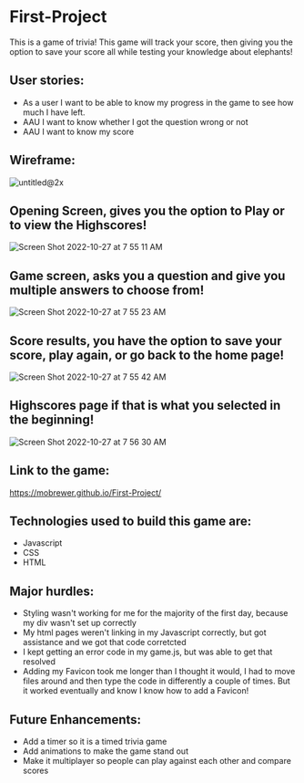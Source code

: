 # First-Project
This is a game of trivia!
This game will track your score, then giving you the option to save your score all while testing your knowledge about elephants!

## User stories:
* As a user I want to be able to know my progress in the game to see how much I have left.
* AAU I want to know whether I got the question wrong or not
* AAU I want to know my score

## Wireframe:
![untitled@2x](https://user-images.githubusercontent.com/114137772/198340919-a165b609-f097-4125-9caf-398db9f5f9af.png)

## Opening Screen, gives you the option to Play or to view the Highscores!

![Screen Shot 2022-10-27 at 7 55 11 AM](https://user-images.githubusercontent.com/114137772/198332613-86e8eb72-5b4d-4150-a01a-25639df6cfe3.png)

## Game screen, asks you a question and give you multiple answers to choose from!
![Screen Shot 2022-10-27 at 7 55 23 AM](https://user-images.githubusercontent.com/114137772/198334503-3c67b30d-7e76-4714-923c-21c114bdffbc.png)

## Score results, you have the option to save your score, play again, or go back to the home page!
![Screen Shot 2022-10-27 at 7 55 42 AM](https://user-images.githubusercontent.com/114137772/198334721-472301c2-faf0-449c-ace0-9243a78572d9.png)

## Highscores page if that is what you selected in the beginning!
![Screen Shot 2022-10-27 at 7 56 30 AM](https://user-images.githubusercontent.com/114137772/198334810-90792bae-56a0-49ca-9bb9-d80eaa7231fa.png)

## Link to the game:
https://mobrewer.github.io/First-Project/

## Technologies used to build this game are:
* Javascript
* CSS
* HTML

## Major hurdles:
* Styling wasn't working for me for the majority of the first day, because my div wasn't set up correctly
* My html pages weren't linking in my Javascript correctly, but got assistance and we got that code corretcted
* I kept getting an error code in my game.js, but was able to get that resolved
* Adding my Favicon took me longer than I thought it would, I had to move files around and then type the code in differently a couple of times. But it worked eventually and know I know how to add a Favicon!

## Future Enhancements:
* Add a timer so it is a timed trivia game
* Add animations to make the game stand out
* Make it multiplayer so people can play against each other and compare scores
